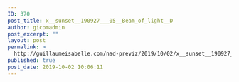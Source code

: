 ```yaml
---
ID: 370
post_title: x__sunset__190927___05__Beam_of_light__D
author: gicomadmin
post_excerpt: ""
layout: post
permalink: >
  http://guillaumeisabelle.com/nad-previz/2019/10/02/x__sunset__190927___05__beam_of_light__d/
published: true
post_date: 2019-10-02 10:06:11
---
```

<!-- wp:image {"id":371} --><figure class="wp-block-image">

<img src="http://guillaumeisabelle.com/nad-previz/wp-content/uploads/sites/19/2019/10/image-1-1024x717.png" alt="" class="wp-image-371" /></figure> <!-- /wp:image -->

<!-- wp:image {"id":373} --><figure class="wp-block-image">

<img src="http://guillaumeisabelle.com/nad-previz/wp-content/uploads/sites/19/2019/10/image-2-1024x668.png" alt="" class="wp-image-373" /></figure> <!-- /wp:image -->
